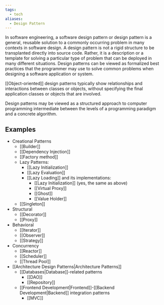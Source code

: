 ```yaml
---
tags:
  - tech
aliases:
  - Design Pattern
---
```

In software engineering, a software design pattern or design pattern is a general, reusable solution to a commonly occurring problem in many contexts in software design.
A design pattern is not a rigid structure to be transplanted directly into source code.
Rather, it is a description or a template for solving a particular type of problem that can be deployed in many different situations.
Design patterns can be viewed as formalized best practices that the programmer may use to solve common problems when designing a software application or system.

[[Object-oriented]] design patterns typically show relationships and interactions between classes or objects, without specifying the final application classes or objects that are involved.

Design patterns may be viewed as a structured approach to computer programming intermediate between the levels of a programming paradigm and a concrete algorithm.

## Examples

- Creational Patterns
	- [[Builder]]
	- [[Dependency Injection]]
	- [[Factory method]]
	- Lazy Patterns:
		- [[Lazy Initialization]]
		- [[Lazy Evaluation]]
		- [[Lazy Loading]] and its implementations:
			- [[Lazy Initialization]] (yes, the same as above)
			- [[Virtual Proxy]]
			- [[Ghost]]
			- [[Value Holder]]
	- [[Singleton]]
- Structural
	- [[Decorator]]
	- [[Proxy]]
- Behavioral
	- [[Iterator]]
	- [[Observer]]
	- [[Strategy]]
- Concurrency
	- [[Reactor]]
	- [[Scheduler]]
	- [[Thread Pool]]
- [[Architecture Design Patterns|Architecture Patterns]]
	- [[Databases|Database]]-related patterns
		- [[DAO]]
		- [[Repository]]
	- [[Frontend Development|Frontend]]-[[Backend Development|Backend]] integration patterns
		- [[MVC]]
